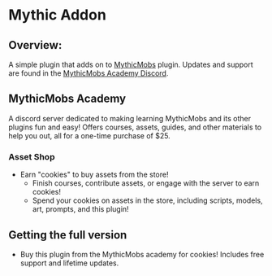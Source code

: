 # Mythic Addon

## Overview:

A simple plugin that adds on to [MythicMobs](https://mythiccraft.io/index.php?resources/mythicmobs.1/) plugin.
Updates and support are found in the [MythicMobs Academy Discord](https://discord.com/invite/9HCBneVr4R).

## MythicMobs Academy
A discord server dedicated to making learning MythicMobs and its other plugins fun and easy! Offers courses, assets, guides, and other materials to help you out, all for a one-time purchase of $25.

### Asset Shop
- Earn "cookies" to buy assets from the store!
  - Finish courses, contribute assets, or engage with the server to earn cookies!
  - Spend your cookies on assets in the store, including scripts, models, art, prompts, and this plugin!

## Getting the full version
- Buy this plugin from the MythicMobs academy for cookies! Includes free support and lifetime updates.
